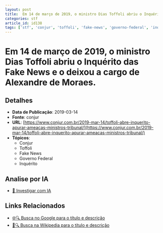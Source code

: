 ```yaml
---
layout: post
title:  Em 14 de março de 2019, o ministro Dias Toffoli abriu o Inquérito das Fake News e o deixou a cargo de Alexandre de Moraes.
categories: stf
article_id: id138
tags: ['stf', 'conjur', 'toffoli', 'fake-news', 'governo-federal', 'inquerito']
---
```


# Em 14 de março de 2019, o ministro Dias Toffoli abriu o Inquérito das Fake News e o deixou a cargo de Alexandre de Moraes.

## Detalhes
- **Data de Publicação**: 2019-03-14
- **Fonte**: conjur
- **URL**: [https://www.conjur.com.br/2019-mar-14/toffoli-abre-inquerito-apurar-ameacas-ministros-tribunal/](https://www.conjur.com.br/2019-mar-14/toffoli-abre-inquerito-apurar-ameacas-ministros-tribunal/)
- **Tópicos**:
  - Conjur
  - Toffoli
  - Fake News
  - Governo Federal
  - Inquérito

## Analise por IA
- [🤖 Investigar com IA](https://www.perplexity.ai/search?q=%22not%C3%ADcia%20artigo%20Brasil%22%20Em%2014%20de%20mar%C3%A7o%20de%202019%2C%20o%20ministro%20Dias%20Toffoli%20abriu%20o%20Inqu%C3%A9rito%20das%20Fake%20News%20e%20o%20deixou%20a%20cargo%20de%20Alexandre%20de%20Moraes.%20conjur%202019-03-14)

## Links Relacionados
- [🌐🔍 Busca no Google para o título e descrição](https://www.google.com/search?q=%22not%C3%ADcia%20artigo%20Brasil%22%20Em%2014%20de%20mar%C3%A7o%20de%202019%2C%20o%20ministro%20Dias%20Toffoli%20abriu%20o%20Inqu%C3%A9rito%20das%20Fake%20News%20e%20o%20deixou%20a%20cargo%20de%20Alexandre%20de%20Moraes.%20conjur%202019-03-14)
- [📖🔍 Busca na Wikipedia para o título e descrição](https://pt.wikipedia.org/w/index.php?search=%22not%C3%ADcia%20artigo%20Brasil%22%20Em%2014%20de%20mar%C3%A7o%20de%202019%2C%20o%20ministro%20Dias%20Toffoli%20abriu%20o%20Inqu%C3%A9rito%20das%20Fake%20News%20e%20o%20deixou%20a%20cargo%20de%20Alexandre%20de%20Moraes.%20conjur%202019-03-14)

